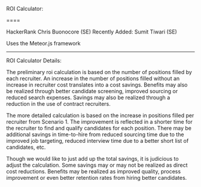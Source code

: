 
ROI Calculator:

====

HackerRank
Chris Buonocore (SE)
Recently Added: Sumit Tiwari (SE)

Uses the Meteor.js framework

---

ROI Calculator Details:

The preliminary roi calculation is based on the number of positions filled by each recruiter. An increase in the number of positions filled without an increase in recruiter cost translates into a cost savings. Benefits may also be realized through better candidate screening, improved sourcing or reduced search expenses. Savings may also be realized through a reduction in the use of contract recruiters.

The more detailed calculation is based on the increase in positions filled per recruiter from Scenario 1. The improvement is reflected in a shorter time for the recruiter to find and qualify candidates for each position. There may be additional savings in time-to-hire from reduced sourcing time due to the improved job targeting, reduced interview time due to a better short list of candidates, etc.

Though we would like to just add up the total savings, it is judicious to adjust the calculation. Some savings may or may not be realized as direct cost reductions. Benefits may be realized as improved quality, process improvement or even better retention rates from hiring better candidates.

